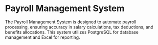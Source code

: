 # Payroll Management System
The Payroll Management System is designed to automate payroll processing, ensuring accuracy in salary calculations, tax deductions, and benefits allocations. This system utilizes PostgreSQL for database management and Excel for reporting.
